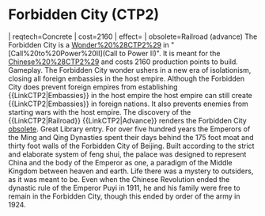 # Forbidden City (CTP2)

 | reqtech=Concrete
 | cost=2160
 | effect=
 | obsolete=Railroad (advance)
The Forbidden City is a [Wonder%20%28CTP2%29](Wonder) in "[Call%20to%20Power%20II](Call to Power II)". It is meant for the [Chinese%20%28CTP2%29](Chinese) and costs 2160 production points to build.
Gameplay.
The Forbidden City wonder ushers in a new era of isolationism, closing all foreign embassies in the host empire. Although the Forbidden City does prevent foreign empires from establishing {{LinkCTP2|Embassies}} in the host empire the host empire can still create {{LinkCTP2|Embassies}} in foreign nations. It also prevents enemies from starting wars with the host empire.
The discovery of the {{LinkCTP2|Railroad}} {{LinkCTP2|Advance}} renders the Forbidden City [obsolete](obsolete).
Great Library entry.
For over five hundred years the Emperors of the Ming and Qing Dynasties spent their days behind the 175 foot moat and thirty foot walls of the Forbidden City of Beijing. Built according to the strict and elaborate system of feng shui, the palace was designed to represent China and the body of the Emperor as one, a paradigm of the Middle Kingdom between heaven and earth. Life there was a mystery to outsiders, as it was meant to be. Even when the Chinese Revolution ended the dynastic rule of the Emperor Puyi in 1911, he and his family were free to remain in the Forbidden City, though this ended by order of the army in 1924.